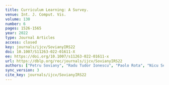 ```yaml
---
title: Curriculum Learning: A Survey.
venue: Int. J. Comput. Vis.
volume: 130
number: 6
pages: 1526-1565
year: 2022
type: Journal Articles
access: closed
key: journals/ijcv/SovianyIRS22
doi: 10.1007/S11263-022-01611-X
ee: https://doi.org/10.1007/s11263-022-01611-x
url: https://dblp.org/rec/journals/ijcv/SovianyIRS22
authors: ["Petru Soviany", "Radu Tudor Ionescu", "Paolo Rota", "Nicu Sebe"]
sync_version: 3
cite_key: journals/ijcv/SovianyIRS22
---
```

